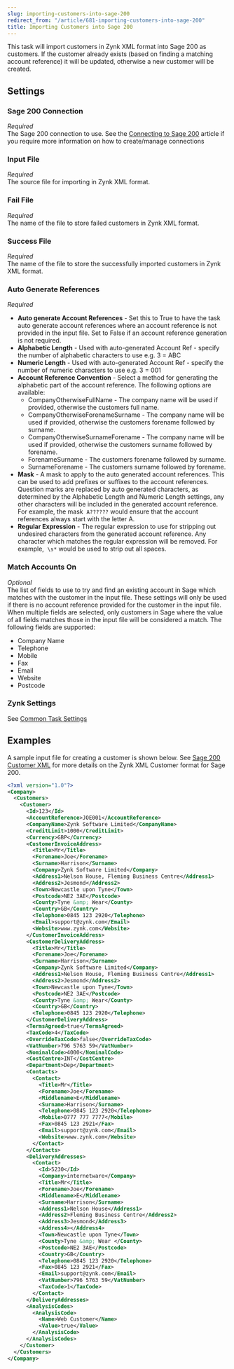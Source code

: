 ```yaml
---
slug: importing-customers-into-sage-200
redirect_from: "/article/681-importing-customers-into-sage-200"
title: Importing Customers into Sage 200
---
```

This task will import customers in Zynk XML format into Sage 200 as customers. If the customer already exists (based on finding a matching account reference) it will be updated, otherwise a new customer will be created.

## Settings
### Sage 200 Connection
_Required_  
The Sage 200 connection to use.  See the [Connecting to Sage 200](connecting-to-sage-200) article if you require more information on how to create/manage connections

### Input File
_Required_  
The source file for importing in Zynk XML format.

### Fail File
_Required_  
The name of the file to store failed customers in Zynk XML format.

### Success File
_Required_  
The name of the file to store the successfully imported customers in Zynk XML format.

### Auto Generate References
_Required_  

 * **Auto generate Account References** - Set this to True to have the task auto generate account references where an account reference is not provided in the input file. Set to False if an account reference generation is not required.
 * **Alphabetic Length** - Used with auto-generated Account Ref - specify the number of alphabetic characters to use e.g. 3 = ABC
 * **Numeric Length** - Used with auto-generated Account Ref - specify the number of numeric characters to use e.g. 3 = 001
 * **Account Reference Convention** - Select a method for generating the alphabetic part of the account reference. The following options are available:	
   - CompanyOtherwiseFullName - The company name will be used if provided, otherwise the customers full name.
   - CompanyOtherwiseForenameSurname - The company name will be used if provided, otherwise the customers forename followed by surname.
   - CompanyOtherwiseSurnameForename - The company name will be used if provided, otherwise the customers surname followed by forename.
   - ForenameSurname - The customers forename followed by surname.
   - SurnameForename - The customers surname followed by forename.
 * **Mask** - A mask to apply to the auto generated account references. This can be used to add prefixes or suffixes to the account references. Question marks are replaced by auto generated characters, as determined by the Alphabetic Length and Numeric Length settings, any other characters will be included in the generated account reference. For example, the mask 	`A??????` would ensure that the account references always start with the letter A.
 * **Regular Expression** - The regular expression to use for stripping out undesired characters from the generated account reference. Any character which matches the regular expression will be removed. For example, 	`\s*` would be used to strip out all spaces.

### Match Accounts On
_Optional_  
The list of fields to use to try and find an existing account in Sage which matches with the customer in the input file. These settings will only be used if there is no account reference provided for the customer in the input file. When multiple fields are selected, only customers in Sage where the value of all fields matches those in the input file will be considered a match. The following fields are supported:	

 * Company Name
 * Telephone
 * Mobile
 * Fax
 * Email
 * Website
 * Postcode

### Zynk Settings
See [Common Task Settings](common-task-settings)

## Examples
A sample input file for creating a customer is shown below. See [Sage 200 Customer XML](sage-200-customer-xml) for more details on the Zynk XML Customer format for Sage 200.

```xml
<?xml version="1.0"?>
<Company>
  <Customers>
    <Customer>
      <Id>123</Id>
      <AccountReference>JOE001</AccountReference>
      <CompanyName>Zynk Software Limited</CompanyName>
      <CreditLimit>1000</CreditLimit>
      <Currency>GBP</Currency>
      <CustomerInvoiceAddress>
        <Title>Mr</Title>
        <Forename>Joe</Forename>
        <Surname>Harrison</Surname>
        <Company>Zynk Software Limited</Company>
        <Address1>Nelson House, Fleming Business Centre</Address1>
        <Address2>Jesmond</Address2>
        <Town>Newcastle upon Tyne</Town>
        <Postcode>NE2 3AE</Postcode>
        <County>Tyne &amp; Wear</County>
        <Country>GB</Country>
        <Telephone>0845 123 2920</Telephone>
        <Email>support@zynk.com</Email>
        <Website>www.zynk.com</Website>
      </CustomerInvoiceAddress>
      <CustomerDeliveryAddress>
        <Title>Mr</Title>
        <Forename>Joe</Forename>
        <Surname>Harrison</Surname>
        <Company>Zynk Software Limited</Company>
        <Address1>Nelson House, Fleming Business Centre</Address1>
        <Address2>Jesmond</Address2>
        <Town>Newcastle upon Tyne</Town>
        <Postcode>NE2 3AE</Postcode>
        <County>Tyne &amp; Wear</County>
        <Country>GB</Country>
        <Telephone>0845 123 2920</Telephone>
      </CustomerDeliveryAddress>
      <TermsAgreed>true</TermsAgreed>
      <TaxCode>4</TaxCode>
      <OverrideTaxCode>false</OverrideTaxCode>
      <VatNumber>796 5763 59</VatNumber>
      <NominalCode>4000</NominalCode>
      <CostCentre>INT</CostCentre>
      <Department>Dep</Department>
      <Contacts>
        <Contact>
          <Title>Mr</Title>
          <Forename>Joe</Forename>
          <Middlename>E</Middlename>
          <Surname>Harrison</Surname>
          <Telephone>0845 123 2920</Telephone>
          <Mobile>0777 777 7777</Mobile>
          <Fax>0845 123 2921</Fax>
          <Email>support@zynk.com</Email>
          <Website>www.zynk.com</Website>
        </Contact>
      </Contacts>
      <DeliveryAddresses>
        <Contact>
          <Id>5230</Id>
          <Company>internetware</Company>
          <Title>Mr</Title>
          <Forename>Joe</Forename>
          <Middlename>E</Middlename>
          <Surname>Harrison</Surname>
          <Address1>Nelson House</Address1>
          <Address2>Fleming Business Centre</Address2>
          <Address3>Jesmond</Address3>
          <Address4></Address4>
          <Town>Newcastle upon Tyne</Town>
          <County>Tyne &amp; Wear </County>
          <Postcode>NE2 3AE</Postcode>
          <Country>GB</Country>
          <Telephone>0845 123 2920</Telephone>
          <Fax>0845 123 2921</Fax>
          <Email>support@zynk.com</Email>
          <VatNumber>796 5763 59</VatNumber>
          <TaxCode>1</TaxCode>
        </Contact>
      </DeliveryAddresses>
      <AnalysisCodes>
        <AnalysisCode>
          <Name>Web Customer</Name>
          <Value>true</Value>
        </AnalysisCode>
      </AnalysisCodes>
    </Customer>
  </Customers>
</Company>
```
